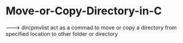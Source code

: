 # Move-or-Copy-Directory-in-C
---> dircpmvlist act as a commad to move or copy a directory from specified location to other folder or directory
